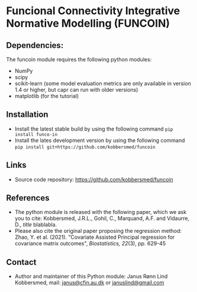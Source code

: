 # Funcional Connectivity Integrative Normative Modelling (FUNCOIN)

## Dependencies:
The funcoin module requires the following python modules:
* NumPy
* scipy
* scikit-learn (some model evaluation metrics are only available in version 1.4 or higher, but capr can run with older versions)
* matplotlib (for the tutorial)

## Installation
* Install the latest stable build by using the following command 
```pip install funco-in```
* Install the lates development version by using the following command 
```pip install git+https://github.com/kobbersmed/funcoin```

## Links
* Source code repository: https://github.com/kobbersmed/funcoin

## References
* The python module is released with the following paper, which we ask you to cite: 
Kobbersmed, J.R.L., Gohil, C., Marquand, A.F. and Vidaurre, D., _title_ blablabla.
* Please also cite the original paper proposing the regression method: 
Zhao, Y. et al. (2021). "Covariate Assisted Principal regression for covariance matrix outcomes", _Biostatistics, 22_(3), pp. 629-45

## Contact
* Author and maintainer of this Python module: Janus Rønn Lind Kobbersmed, mail: janus@cfin.au.dk or januslind@gmail.com